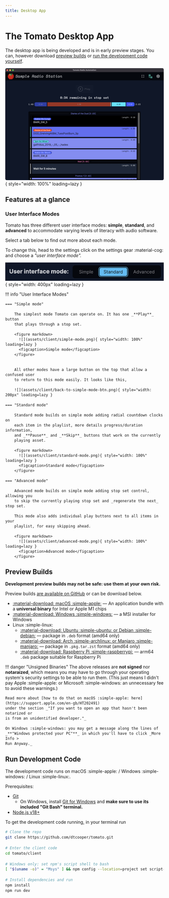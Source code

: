 ```yaml
---
title: Desktop App
---
```


# The Tomato Desktop App

The desktop app is being developed and is in early preview stages. You can, however
download [preview builds](#preview-builds) or [run the development code yourself](#run-development-code).

![](assets/client/screenshot.png){ style="width: 100%" loading=lazy }

## Features at a glance

### User Interface Modes

Tomato has three different user interface modes: **simple**, **standard**, and
**advanced** to accommodate varying levels of literacy with audio software.

Select a tab below to find out more about each mode.

To change this, head to the settings click on the settings gear :material-cog:
and choose a _"user interface mode"._

![](assets/client/ui-mode-selector.png){ style="width: 400px" loading=lazy }

!!! info "User Interface Modes"

    === "Simple mode"

        The simplest mode Tomato can operate on. It has one _**Play**_ button
        that plays through a stop set.

        <figure markdown>
          ![](assets/client/simple-mode.png){ style="width: 100%" loading=lazy }
          <figcaption>Simple mode</figcaption>
        </figure>


        All other modes have a large button on the top that allow a confused user
        to return to this mode easily. It looks like this,

        ![](assets/client/back-to-simple-mode-btn.png){ style="width: 200px" loading=lazy }

    === "Standard mode"

        Standard mode builds on simple mode adding radial countdown clocks on
        each item in the playlist, more details progress/duration information,
        and _**Pause**_ and _**Skip**_ buttons that work on the currently
        playing asset.

        <figure markdown>
          ![](assets/client/standard-mode.png){ style="width: 100%" loading=lazy }
          <figcaption>Standard mode</figcaption>
        </figure>

    === "Advanced mode"

        Advanced mode builds on simple mode adding stop set control, allowing you
        to skip the currently playing stop set and _regenerate the next_ stop set.

        This mode also adds individual play buttons next to all items in your
        playlist, for easy skipping ahead.

        <figure markdown>
          ![](assets/client/advanced-mode.png){ style="width: 100%" loading=lazy }
          <figcaption>Advanced mode</figcaption>
        </figure>

## Preview Builds

**Development preview builds may not be safe: use them at your own risk.**

Preview builds
[are available on GitHub](https://github.com/dtcooper/tomato/releases/tag/preview-build)
or can be download below.

  * [:material-download: macOS :simple-apple:](https://github.com/dtcooper/tomato/releases/download/preview-build/tomato-client-preview-macos.dmg)
    &mdash; An application bundle with a  **universal binary** for Intel or Apple M1 chips
  * [:material-download: Windows :simple-windows:](https://github.com/dtcooper/tomato/releases/download/preview-build/tomato-client-preview-windows.msi)
    &mdash; a MSI installer for Windows
  * Linux :simple-linux:
    * [:material-download: Ubuntu :simple-ubuntu: or Debian :simple-debian:](https://github.com/dtcooper/tomato/releases/download/preview-build/tomato-client-preview-linux_amd64.deb)
    &mdash; package in `.deb` format (amd64 only)
    * [:material-download: Arch :simple-archlinux: or Manjaro :simple-manjaro:](https://github.com/dtcooper/tomato/releases/download/preview-build/tomato-client-preview-linux-x86_64.pkg.tar.zst)
    &mdash; package in `.pkg.tar.zst` format (amd64 only)
    * [:material-download: Raspberry Pi :simple-raspberrypi:](https://github.com/dtcooper/tomato/releases/download/preview-build/tomato-client-preview-linux_arm64.deb)
    &mdash; arm64 `.deb` package suitable for Raspberry Pi

!!! danger "Unsigned Binaries"
    The above releases are **not signed** nor **notaraized**, which means
    you may have to go through your operating system's security settings to be
    able to run them. (This just means I didn't pay Apple :simple-apple: or
    Microsoft :simple-windows: an unnecessary fee to avoid these warnings.)

    Read more about [how to do that on macOS :simple-apple: here](https://support.apple.com/en-gb/HT202491)
    under the section _"If you want to open an app that hasn't been notarized or
    is from an unidentified developer."_

    On Windows :simple-windows: you may get a message along the lines of
    _**"Windows protected your PC"**_ in which you'll have to click _More Info >
    Run Anyway._

## Run Development Code

The development code runs on macOS :simple-apple: / Windows :simple-windows: / Linux :simple-linux:.

Prerequisites:

  * [Git](https://git-scm.com/)
    * On Windows, install [Git for Windows](https://gitforwindows.org/) and
      **make sure to use its included "Git Bash" terminal.**
  * [Node.js v18+](https://nodejs.org/)

To get the development code running, in your terminal run

```bash
# Clone the repo
git clone https://github.com/dtcooper/tomato.git

# Enter the client code
cd tomato/client

# Windows only: set npm's script shell to bash
[ "$(uname -o)" = "Msys" ] && npm config --location=project set script-shell $(which bash)

# Install dependencies and run
npm install
npm run dev
```
